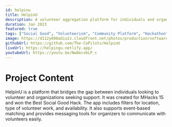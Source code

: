 ```yaml
---
id: helpinu
title: HelpinU
description: A volunteer aggregation platform for individuals and organizations to coordinate community efforts.
duration: Jan 2023
featured: true
tags: ["Social Good", "Volunteerism", "Community Platform", "Hackathon"]
image: https://d112y698adiu2z.cloudfront.net/photos/production/software_photos/002/388/827/datas/gallery.jpg
githubUrl: https://github.com/The-CoPilots/HelpinU
liveUrl: https://helpingu.netlify.app/
youtubeUrl: https://youtu.be/NwDecxbLP_c
---
```


# Project Content

HelpinU is a platform that bridges the gap between individuals looking to volunteer and organizations seeking support. It was created for MHacks 15 and won the Best Social Good Hack. The app includes filters for location, type of volunteer work, and availability. It also supports event-based matching and provides messaging tools for organizers to communicate with volunteers easily.
